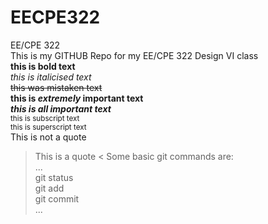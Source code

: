 # EECPE322
EE/CPE 322  
This is my GITHUB Repo for my EE/CPE 322 Design VI class  
**this is bold text**  
*this is italicised text*  
~~this was mistaken text~~  
**this is _extremely_ important text**  
***this is all important text***  
<sub>this is subscript text</sub>  
<sup>this is superscript text</sup>  
This is not a quote  
>This is a quote < 
Some basic git commands are:  
...  
git status  
git add  
git commit  
...
